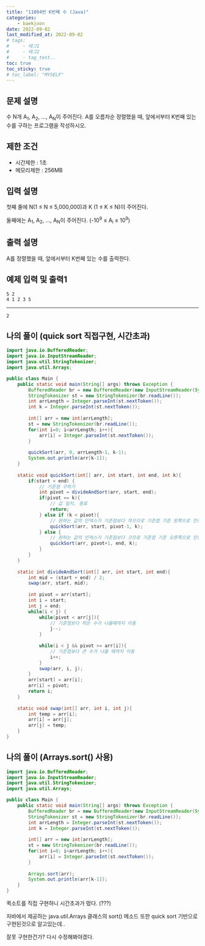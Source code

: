 ```yaml
---
title: "11004번 K번째 수 (Java)"
categories: 
    - baekjoon
date: 2022-09-02
last_modified_at: 2022-09-02
# tags:
#     - 태그1
#     - 태그2
#     - tag_test..
toc: true
toc_sticky: true
# toc_label: "MYSELF"
---
```

## 문제 설명

수 N개 A<sub>1</sub>, A<sub>2</sub>, ..., A<sub>N</sub>이 주어진다. A를 오름차순 정렬했을 때, 앞에서부터 K번째 있는 수를 구하는 프로그램을 작성하시오.

## 제한 조건

- 시간제한 : 1초
- 메모리제한 : 256MB

## 입력 설명

첫째 줄에 N(1 ≤ N ≤ 5,000,000)과 K (1 ≤ K ≤ N)이 주어진다.

둘째에는 A<sub>1</sub>, A<sub>2</sub>, ..., A<sub>N</sub>이 주어진다. (-10<sup>9</sup> ≤ A<sub>i</sub> ≤ 10<sup>9</sup>)

## 출력 설명

A를 정렬했을 때, 앞에서부터 K번째 있는 수를 출력한다.

## 예제 입력 및 출력1

    5 2
    4 1 2 3 5
<hr>

    2

## 나의 풀이 (quick sort 직접구현, 시간초과)

```java
import java.io.BufferedReader;
import java.io.InputStreamReader;
import java.util.StringTokenizer;
import java.util.Arrays;

public class Main {
    public static void main(String[] args) throws Exception {
        BufferedReader br = new BufferedReader(new InputStreamReader(System.in));
        StringTokenizer st = new StringTokenizer(br.readLine());
        int arrLength = Integer.parseInt(st.nextToken());
        int k = Integer.parseInt(st.nextToken());
        
        int[] arr = new int[arrLength];
        st = new StringTokenizer(br.readLine());
        for(int i=0; i<arrLength; i++){
            arr[i] = Integer.parseInt(st.nextToken());
        }
        
        quickSort(arr, 0, arrLength-1, k-1);
        System.out.println(arr[k-1]);
    }
    
    static void quickSort(int[] arr, int start, int end, int k){
        if(start < end) {
            // 기준점 구하기
            int pivot = divideAndSort(arr, start, end);
            if(pivot == k){
                // 값 일치, 종료
                return;
            } else if (k < pivot){
                // 원하는 값의 인덱스가 기준점보다 작으므로 기준점 기준 왼쪽으로 진행
                quickSort(arr, start, pivot-1, k);
            } else {
                // 원하는 값의 인덱스가 기준점보다 크므로 기준점 기준 오른쪽으로 진행
                quickSort(arr, pivot+1, end, k);
            }
        }    
    }
    
    static int divideAndSort(int[] arr, int start, int end){
        int mid = (start + end) / 2;
        swap(arr, start, mid);
        
        int pivot = arr[start];
        int i = start;
        int j = end;
        while(i < j) {
            while(pivot < arr[j]){
                // 기준점보다 작은 수가 나올때까지 이동
                j--;
            }
            
            while(i < j && pivot >= arr[i]){
                // 기준점보다 큰 수가 나올 때까지 이동
                i++;
            }
            swap(arr, i, j);
        }
        arr[start] = arr[i];
        arr[i] = pivot;
        return i;
    }
   
    static void swap(int[] arr, int i, int j){
        int temp = arr[i];
        arr[i] = arr[j];
        arr[j] = temp;
    }
}
```

## 나의 풀이 (Arrays.sort() 사용)

```java
import java.io.BufferedReader;
import java.io.InputStreamReader;
import java.util.StringTokenizer;
import java.util.Arrays;

public class Main {
    public static void main(String[] args) throws Exception {
        BufferedReader br = new BufferedReader(new InputStreamReader(System.in));
        StringTokenizer st = new StringTokenizer(br.readLine());
        int arrLength = Integer.parseInt(st.nextToken());
        int k = Integer.parseInt(st.nextToken());
        
        int[] arr = new int[arrLength];
        st = new StringTokenizer(br.readLine());
        for(int i=0; i<arrLength; i++){
            arr[i] = Integer.parseInt(st.nextToken());
        }
        
        Arrays.sort(arr);
        System.out.println(arr[k-1]);
    }
}
```

퀵소트를 직접 구현하니 시간초과가 떴다. (???)

자바에서 제공하는 java.util.Arrays 클래스의 sort() 메소드 또한 quick sort 기반으로 구현된것으로 알고있는데..

잘못 구현한건가? 다시 수정해봐야겠다.